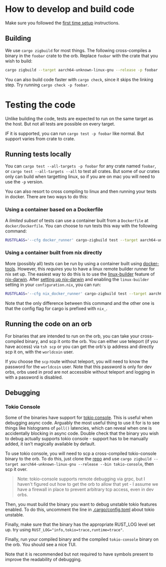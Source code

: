 # How to develop and build code

Make sure you followed the [first time setup][first time setup] instructions.

## Building

We use `cargo zigbuild` for most things. The following cross-compiles a binary
in the `foobar` crate to the orb. Replace `foobar` with the crate that you wish
to build:

```bash 
cargo zigbuild --target aarch64-unknown-linux-gnu --release -p foobar
```

You can also build code faster with `cargo check`, since it skips the linking
step. Try running `cargo check -p foobar`.

# Testing the code

Unlike building the code, tests are expected to run on the same target as the
host. But not all tests are possible on every target.

*IF* it is supported, you can run `cargo test -p foobar` like normal. But
support varies from crate to crate.

## Running tests locally

You can `cargo test --all-targets -p foobar` for any crate named `foobar`, or
`cargo test --all-targets --all` to test all crates. But some of our crates only
can build when targetting linux, so if you are on mac you will need to use the `-p`
version.

You can also resort to cross compiling to linux and then running your tests in docker.
There are two ways to do this:

### Using a container based on a Dockerfile

A *limited subset* of tests can use a container built from a `Dockerfile` at
`docker/Dockerfile`. You can choose to run tests this way with the following command:

```bash
RUSTFLAGS='--cfg docker_runner' cargo-zigbuild test --target aarch64-unknown-linux-gnu --all-targets --all
```

### Using a container built from nix directly

More (possibly all) tests can be run by using a container built using
[docker-tools][docker-tools]. However, this *requires* you to have a linux remote
builder runner for nix set up. The easiest way to do this is to use the
[linux-builder][linux-builder] feature of [nix-darwin][nix-darwin]. After
[setting up nix-darwin][switching to nix-darwin] and enabling the `linux-builder`
setting in your `configuration.nix`, you can run:

```bash
RUSTFLAGS='--cfg nix_docker_runner' cargo-zigbuild test --target aarch64-unknown-linux-gnu --all-targets --all
```

Note that the only difference between this command and the other one is that the
config flag for cargo is prefixed with `nix_`.

## Running the code on an orb

For binaries that are intended to run on the orb, you can take your
cross-compiled binary, and scp it onto the orb. You can either use teleport (if
you have access) via `tsh scp` or you can get the orb's ip address and directly
scp it on, with the `worldcoin` user.

If you choose the `scp` route without teleport, you will need to know the
password for the `worldcoin` user. Note that this password is only for dev
orbs, orbs used in prod are not accessible without teleport and logging in with
a password is disabled.

## Debugging

### Tokio Console

Some of the binaries have support for [tokio console][tokio console]. This is
useful when debugging async code. Arguably the most useful thing to use it for
is to see things like histograms of `poll()` latencies, which can reveal when
one is accidentally blocking in async code. Double check that the binary you
wish to debug actually supports tokio console - support has to be manually
added, it isn't magically available by default.

To use tokio console, you will need to scp a cross-compiled tokio-console
binary to the orb. To do this, just clone the [repo][tokio console] and use
`cargo zigbuild --target aarch64-unknown-linux-gnu --release --bin
tokio-console`, then scp it over.

> Note: tokio-console supports remote debugging via grpc, but I haven't figured out
> how to get the orb to allow that yet - I assume we have a firewall in place
> to prevent arbitrary tcp access, even in dev orbs.

Then, you must build the binary you want to debug unstable tokio features
enabled. To do this, uncomment the line in
[.cargo/config.toml](https://github.com/gap-editor/orb-software/blob/main/.cargo/config.toml) about tokio unstable. 

Finally, make sure that the binary has the appropriate RUST_LOG level set up.
try using `RUST_LOG="info,tokio=trace,runtime=trace"`.

Finally, run your compiled binary and the compiled `tokio-console` binary on
the orb. You should see a nice TUI.

Note that it is recommended but not required to have symbols present to improve
the readability of debugging.

[first time setup]: ./first-time-setup.md
[tokio console]: https://github.com/tokio-rs/console?tab=readme-ov-file#extremely-cool-and-amazing-screenshots
[docker-tools]: https://ryantm.github.io/nixpkgs/builders/images/dockertools/
[linux-builder]: https://daiderd.com/nix-darwin/manual/index.html#opt-nix.linux-builder.enable
[nix-darwin]: https://github.com/LnL7/nix-darwin
[switching to nix-darwin]: https://evantravers.com/articles/2024/02/06/switching-to-nix-darwin-and-flakes/
